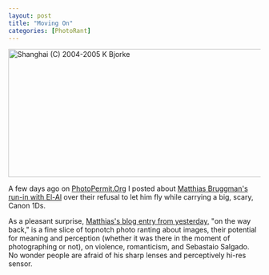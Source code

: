 ```yaml
---
layout: post
title: "Moving On"
categories: [PhotoRant]
---
```

<img src="/pix2005/moving.jpg" width=807 height=256 border=0 title="Shanghai (C) 2004-2005 K Bjorke">

A few days ago on <a href="http://www.PhotoPermit.org">PhotoPermit.Org</a> I posted about <a href="http://www.photopermit.org/archives/000054.html">Matthias Bruggman's run-in with El-Al</a> over their refusal to let him fly while carrying a big, scary, Canon 1Ds.

As a pleasant surprise, <a href="http://www.boring.ch/matt/static/archives/2005/01/on_the_way_back.html">Matthias's blog entry from yesterday,</a> "on the way back," is a fine slice of topnotch photo ranting about images, their potential for meaning and perception (whether it was there in the moment of photographing or not), on violence, romanticism, and Sebastaio Salgado. No wonder people are afraid of his sharp lenses and perceptively hi-res sensor.

<!--more-->

